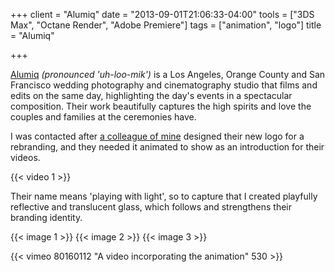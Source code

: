 +++
client = "Alumiq"
date = "2013-09-01T21:06:33-04:00"
tools = ["3DS Max", "Octane Render", "Adobe Premiere"]
tags = ["animation", "logo"]
title = "Alumiq"

+++

[Alumiq](http://alumiq.com/) *(pronounced 'uh-loo-mik')* is a Los Angeles, Orange County and San Francisco wedding photography and cinematography studio that films and edits on the same day, highlighting the day's events in a spectacular composition. Their work beautifully captures the high spirits and love the couples and families at the ceremonies have.

I was contacted after [a colleague of mine](http://www.thejoylin.com/) designed their new logo for a rebranding, and they needed it animated to show as an introduction for their videos.

{{< video 1 >}}

Their name means 'playing with light', so to capture that I created playfully reflective and translucent glass, which follows and strengthens their branding identity.

{{< image 1 >}}
{{< image 2 >}}
{{< image 3 >}}

{{< vimeo 80160112 "A video incorporating the animation" 530 >}}
